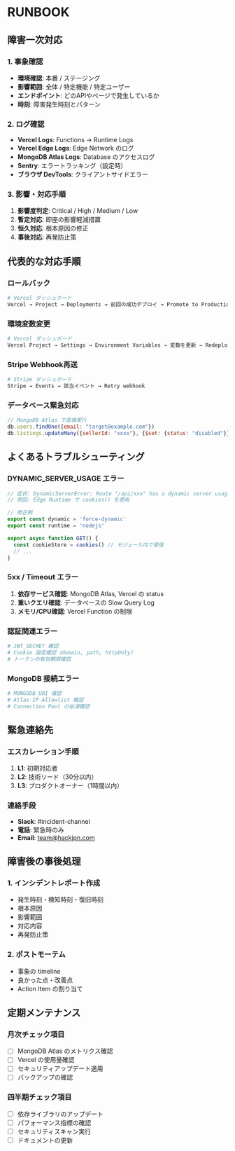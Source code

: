 # RUNBOOK

## 障害一次対応

### 1. 事象確認
- **環境確認**: 本番 / ステージング
- **影響範囲**: 全体 / 特定機能 / 特定ユーザー
- **エンドポイント**: どのAPIやページで発生しているか
- **時刻**: 障害発生時刻とパターン

### 2. ログ確認
- **Vercel Logs**: Functions → Runtime Logs
- **Vercel Edge Logs**: Edge Network のログ
- **MongoDB Atlas Logs**: Database のアクセスログ
- **Sentry**: エラートラッキング（設定時）
- **ブラウザ DevTools**: クライアントサイドエラー

### 3. 影響・対応手順
1. **影響度判定**: Critical / High / Medium / Low
2. **暫定対応**: 即座の影響軽減措置
3. **恒久対応**: 根本原因の修正
4. **事後対応**: 再発防止策

## 代表的な対応手順

### ロールバック
```bash
# Vercel ダッシュボード
Vercel → Project → Deployments → 前回の成功デプロイ → Promote to Production
```

### 環境変数変更
```bash
# Vercel ダッシュボード
Vercel Project → Settings → Environment Variables → 変数を更新 → Redeploy
```

### Stripe Webhook再送
```bash
# Stripe ダッシュボード
Stripe → Events → 該当イベント → Retry webhook
```

### データベース緊急対応
```javascript
// MongoDB Atlas で直接実行
db.users.findOne({email: "target@example.com"})
db.listings.updateMany({sellerId: "xxxx"}, {$set: {status: "disabled"}})
```

## よくあるトラブルシューティング

### DYNAMIC_SERVER_USAGE エラー
```typescript
// 症状: DynamicServerError: Route "/api/xxx" has a dynamic server usage error
// 原因: Edge Runtime で cookies() を使用

// 修正例
export const dynamic = 'force-dynamic'
export const runtime = 'nodejs'

export async function GET() {
  const cookieStore = cookies() // モジュール内で使用
  // ...
}
```

### 5xx / Timeout エラー
1. **依存サービス確認**: MongoDB Atlas, Vercel の status
2. **重いクエリ確認**: データベースの Slow Query Log
3. **メモリ/CPU確認**: Vercel Function の制限

### 認証関連エラー
```bash
# JWT_SECRET 確認
# Cookie 設定確認（domain, path, httpOnly）
# トークンの有効期限確認
```

### MongoDB 接続エラー
```bash
# MONGODB_URI 確認
# Atlas IP Allowlist 確認
# Connection Pool の枯渇確認
```

## 緊急連絡先

### エスカレーション手順
1. **L1**: 初期対応者
2. **L2**: 技術リード（30分以内）
3. **L3**: プロダクトオーナー（1時間以内）

### 連絡手段
- **Slack**: #incident-channel
- **電話**: 緊急時のみ
- **Email**: team@hackjpn.com

## 障害後の事後処理

### 1. インシデントレポート作成
- 発生時刻・検知時刻・復旧時刻
- 根本原因
- 影響範囲
- 対応内容
- 再発防止策

### 2. ポストモーテム
- 事象の timeline
- 良かった点・改善点
- Action Item の割り当て

## 定期メンテナンス

### 月次チェック項目
- [ ] MongoDB Atlas のメトリクス確認
- [ ] Vercel の使用量確認
- [ ] セキュリティアップデート適用
- [ ] バックアップの確認

### 四半期チェック項目
- [ ] 依存ライブラリのアップデート
- [ ] パフォーマンス指標の確認
- [ ] セキュリティスキャン実行
- [ ] ドキュメントの更新